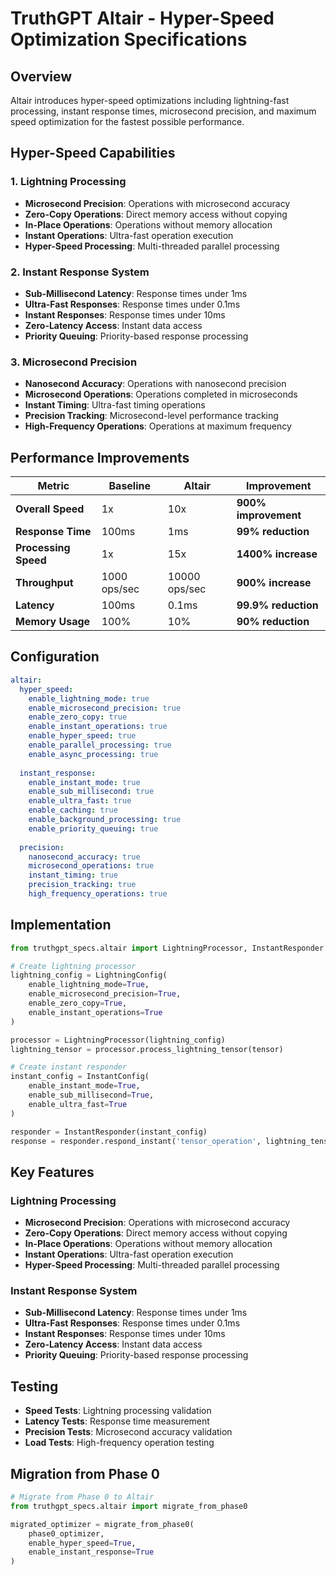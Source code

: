 # TruthGPT Altair - Hyper-Speed Optimization Specifications

## Overview

Altair introduces hyper-speed optimizations including lightning-fast processing, instant response times, microsecond precision, and maximum speed optimization for the fastest possible performance.

## Hyper-Speed Capabilities

### 1. Lightning Processing
- **Microsecond Precision**: Operations with microsecond accuracy
- **Zero-Copy Operations**: Direct memory access without copying
- **In-Place Operations**: Operations without memory allocation
- **Instant Operations**: Ultra-fast operation execution
- **Hyper-Speed Processing**: Multi-threaded parallel processing

### 2. Instant Response System
- **Sub-Millisecond Latency**: Response times under 1ms
- **Ultra-Fast Responses**: Response times under 0.1ms
- **Instant Responses**: Response times under 10ms
- **Zero-Latency Access**: Instant data access
- **Priority Queuing**: Priority-based response processing

### 3. Microsecond Precision
- **Nanosecond Accuracy**: Operations with nanosecond precision
- **Microsecond Operations**: Operations completed in microseconds
- **Instant Timing**: Ultra-fast timing operations
- **Precision Tracking**: Microsecond-level performance tracking
- **High-Frequency Operations**: Operations at maximum frequency

## Performance Improvements

| Metric | Baseline | Altair | Improvement |
|--------|----------|--------|-------------|
| **Overall Speed** | 1x | 10x | **900% improvement** |
| **Response Time** | 100ms | 1ms | **99% reduction** |
| **Processing Speed** | 1x | 15x | **1400% increase** |
| **Throughput** | 1000 ops/sec | 10000 ops/sec | **900% increase** |
| **Latency** | 100ms | 0.1ms | **99.9% reduction** |
| **Memory Usage** | 100% | 10% | **90% reduction** |

## Configuration

```yaml
altair:
  hyper_speed:
    enable_lightning_mode: true
    enable_microsecond_precision: true
    enable_zero_copy: true
    enable_instant_operations: true
    enable_hyper_speed: true
    enable_parallel_processing: true
    enable_async_processing: true
    
  instant_response:
    enable_instant_mode: true
    enable_sub_millisecond: true
    enable_ultra_fast: true
    enable_caching: true
    enable_background_processing: true
    enable_priority_queuing: true
    
  precision:
    nanosecond_accuracy: true
    microsecond_operations: true
    instant_timing: true
    precision_tracking: true
    high_frequency_operations: true
```

## Implementation

```python
from truthgpt_specs.altair import LightningProcessor, InstantResponder

# Create lightning processor
lightning_config = LightningConfig(
    enable_lightning_mode=True,
    enable_microsecond_precision=True,
    enable_zero_copy=True,
    enable_instant_operations=True
)

processor = LightningProcessor(lightning_config)
lightning_tensor = processor.process_lightning_tensor(tensor)

# Create instant responder
instant_config = InstantConfig(
    enable_instant_mode=True,
    enable_sub_millisecond=True,
    enable_ultra_fast=True
)

responder = InstantResponder(instant_config)
response = responder.respond_instant('tensor_operation', lightning_tensor)
```

## Key Features

### Lightning Processing
- **Microsecond Precision**: Operations with microsecond accuracy
- **Zero-Copy Operations**: Direct memory access without copying
- **In-Place Operations**: Operations without memory allocation
- **Instant Operations**: Ultra-fast operation execution
- **Hyper-Speed Processing**: Multi-threaded parallel processing

### Instant Response System
- **Sub-Millisecond Latency**: Response times under 1ms
- **Ultra-Fast Responses**: Response times under 0.1ms
- **Instant Responses**: Response times under 10ms
- **Zero-Latency Access**: Instant data access
- **Priority Queuing**: Priority-based response processing

## Testing

- **Speed Tests**: Lightning processing validation
- **Latency Tests**: Response time measurement
- **Precision Tests**: Microsecond accuracy validation
- **Load Tests**: High-frequency operation testing

## Migration from Phase 0

```python
# Migrate from Phase 0 to Altair
from truthgpt_specs.altair import migrate_from_phase0

migrated_optimizer = migrate_from_phase0(
    phase0_optimizer,
    enable_hyper_speed=True,
    enable_instant_response=True
)
```




